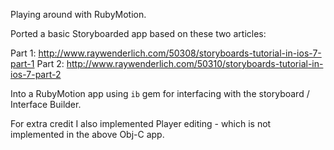 Playing around with RubyMotion.

Ported a basic Storyboarded app based on these two articles:

Part 1: http://www.raywenderlich.com/50308/storyboards-tutorial-in-ios-7-part-1
Part 2: http://www.raywenderlich.com/50310/storyboards-tutorial-in-ios-7-part-2

Into a RubyMotion app using `ib` gem for interfacing with the storyboard / Interface Builder.

For extra credit I also implemented Player editing - which is not implemented in the above Obj-C app.